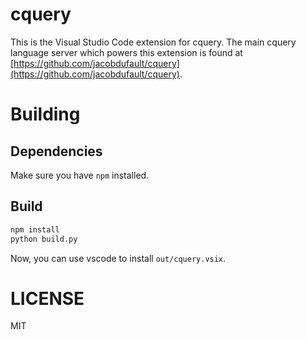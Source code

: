 # cquery

This is the Visual Studio Code extension for cquery. The main cquery language
server which powers this extension is found at
[https://github.com/jacobdufault/cquery](https://github.com/jacobdufault/cquery).

# Building

## Dependencies

Make sure you have `npm` installed.

## Build

```bash
npm install
python build.py
```

Now, you can use vscode to install `out/cquery.vsix`.

# LICENSE

MIT